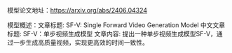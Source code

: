 模型论文地址：https://arxiv.org/abs/2406.04324

模型概述：文章标题: SF-V: Single Forward Video Generation Model
中文文章标题: SF-V：单步视频生成模型
文章内容: 提出一种单步视频生成模型SF-V，通过一步生成高质量视频，实现更高效的时间一致性。
